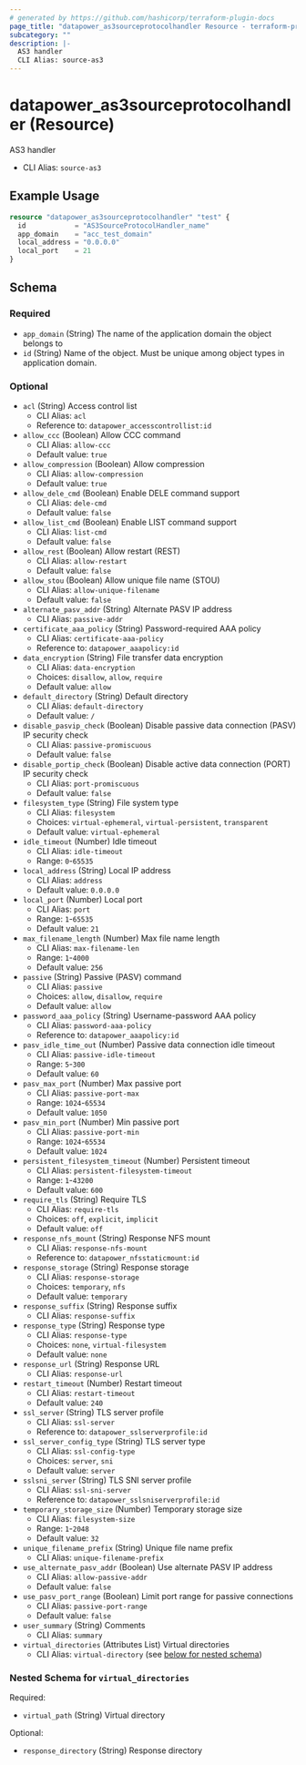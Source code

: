 ```yaml
---
# generated by https://github.com/hashicorp/terraform-plugin-docs
page_title: "datapower_as3sourceprotocolhandler Resource - terraform-provider-datapower"
subcategory: ""
description: |-
  AS3 handler
  CLI Alias: source-as3
---
```


# datapower_as3sourceprotocolhandler (Resource)

AS3 handler
  - CLI Alias: `source-as3`

## Example Usage

```terraform
resource "datapower_as3sourceprotocolhandler" "test" {
  id            = "AS3SourceProtocolHandler_name"
  app_domain    = "acc_test_domain"
  local_address = "0.0.0.0"
  local_port    = 21
}
```

<!-- schema generated by tfplugindocs -->
## Schema

### Required

- `app_domain` (String) The name of the application domain the object belongs to
- `id` (String) Name of the object. Must be unique among object types in application domain.

### Optional

- `acl` (String) Access control list
  - CLI Alias: `acl`
  - Reference to: `datapower_accesscontrollist:id`
- `allow_ccc` (Boolean) Allow CCC command
  - CLI Alias: `allow-ccc`
  - Default value: `true`
- `allow_compression` (Boolean) Allow compression
  - CLI Alias: `allow-compression`
  - Default value: `true`
- `allow_dele_cmd` (Boolean) Enable DELE command support
  - CLI Alias: `dele-cmd`
  - Default value: `false`
- `allow_list_cmd` (Boolean) Enable LIST command support
  - CLI Alias: `list-cmd`
  - Default value: `false`
- `allow_rest` (Boolean) Allow restart (REST)
  - CLI Alias: `allow-restart`
  - Default value: `false`
- `allow_stou` (Boolean) Allow unique file name (STOU)
  - CLI Alias: `allow-unique-filename`
  - Default value: `false`
- `alternate_pasv_addr` (String) Alternate PASV IP address
  - CLI Alias: `passive-addr`
- `certificate_aaa_policy` (String) Password-required AAA policy
  - CLI Alias: `certificate-aaa-policy`
  - Reference to: `datapower_aaapolicy:id`
- `data_encryption` (String) File transfer data encryption
  - CLI Alias: `data-encryption`
  - Choices: `disallow`, `allow`, `require`
  - Default value: `allow`
- `default_directory` (String) Default directory
  - CLI Alias: `default-directory`
  - Default value: `/`
- `disable_pasvip_check` (Boolean) Disable passive data connection (PASV) IP security check
  - CLI Alias: `passive-promiscuous`
  - Default value: `false`
- `disable_portip_check` (Boolean) Disable active data connection (PORT) IP security check
  - CLI Alias: `port-promiscuous`
  - Default value: `false`
- `filesystem_type` (String) File system type
  - CLI Alias: `filesystem`
  - Choices: `virtual-ephemeral`, `virtual-persistent`, `transparent`
  - Default value: `virtual-ephemeral`
- `idle_timeout` (Number) Idle timeout
  - CLI Alias: `idle-timeout`
  - Range: `0`-`65535`
- `local_address` (String) Local IP address
  - CLI Alias: `address`
  - Default value: `0.0.0.0`
- `local_port` (Number) Local port
  - CLI Alias: `port`
  - Range: `1`-`65535`
  - Default value: `21`
- `max_filename_length` (Number) Max file name length
  - CLI Alias: `max-filename-len`
  - Range: `1`-`4000`
  - Default value: `256`
- `passive` (String) Passive (PASV) command
  - CLI Alias: `passive`
  - Choices: `allow`, `disallow`, `require`
  - Default value: `allow`
- `password_aaa_policy` (String) Username-password AAA policy
  - CLI Alias: `password-aaa-policy`
  - Reference to: `datapower_aaapolicy:id`
- `pasv_idle_time_out` (Number) Passive data connection idle timeout
  - CLI Alias: `passive-idle-timeout`
  - Range: `5`-`300`
  - Default value: `60`
- `pasv_max_port` (Number) Max passive port
  - CLI Alias: `passive-port-max`
  - Range: `1024`-`65534`
  - Default value: `1050`
- `pasv_min_port` (Number) Min passive port
  - CLI Alias: `passive-port-min`
  - Range: `1024`-`65534`
  - Default value: `1024`
- `persistent_filesystem_timeout` (Number) Persistent timeout
  - CLI Alias: `persistent-filesystem-timeout`
  - Range: `1`-`43200`
  - Default value: `600`
- `require_tls` (String) Require TLS
  - CLI Alias: `require-tls`
  - Choices: `off`, `explicit`, `implicit`
  - Default value: `off`
- `response_nfs_mount` (String) Response NFS mount
  - CLI Alias: `response-nfs-mount`
  - Reference to: `datapower_nfsstaticmount:id`
- `response_storage` (String) Response storage
  - CLI Alias: `response-storage`
  - Choices: `temporary`, `nfs`
  - Default value: `temporary`
- `response_suffix` (String) Response suffix
  - CLI Alias: `response-suffix`
- `response_type` (String) Response type
  - CLI Alias: `response-type`
  - Choices: `none`, `virtual-filesystem`
  - Default value: `none`
- `response_url` (String) Response URL
  - CLI Alias: `response-url`
- `restart_timeout` (Number) Restart timeout
  - CLI Alias: `restart-timeout`
  - Default value: `240`
- `ssl_server` (String) TLS server profile
  - CLI Alias: `ssl-server`
  - Reference to: `datapower_sslserverprofile:id`
- `ssl_server_config_type` (String) TLS server type
  - CLI Alias: `ssl-config-type`
  - Choices: `server`, `sni`
  - Default value: `server`
- `sslsni_server` (String) TLS SNI server profile
  - CLI Alias: `ssl-sni-server`
  - Reference to: `datapower_sslsniserverprofile:id`
- `temporary_storage_size` (Number) Temporary storage size
  - CLI Alias: `filesystem-size`
  - Range: `1`-`2048`
  - Default value: `32`
- `unique_filename_prefix` (String) Unique file name prefix
  - CLI Alias: `unique-filename-prefix`
- `use_alternate_pasv_addr` (Boolean) Use alternate PASV IP address
  - CLI Alias: `allow-passive-addr`
  - Default value: `false`
- `use_pasv_port_range` (Boolean) Limit port range for passive connections
  - CLI Alias: `passive-port-range`
  - Default value: `false`
- `user_summary` (String) Comments
  - CLI Alias: `summary`
- `virtual_directories` (Attributes List) Virtual directories
  - CLI Alias: `virtual-directory` (see [below for nested schema](#nestedatt--virtual_directories))

<a id="nestedatt--virtual_directories"></a>
### Nested Schema for `virtual_directories`

Required:

- `virtual_path` (String) Virtual directory

Optional:

- `response_directory` (String) Response directory

